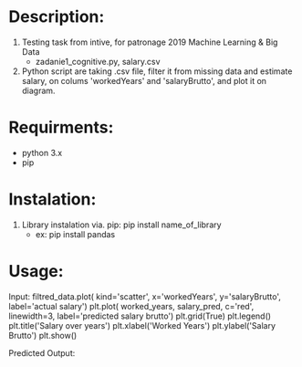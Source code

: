 # Description:
1. Testing task from intive, for patronage 2019 Machine Learning & Big Data
    * zadanie1_cognitive.py, salary.csv
2. Python script are taking .csv file, filter it from missing data and estimate salary, on colums 'workedYears' and 'salaryBrutto', and plot it on diagram.

# Requirments:
* python 3.x
* pip

# Instalation:
1. Library instalation via. pip: pip install name_of_library
    * ex: pip install pandas

# Usage:
Input:
    filtred_data.plot(
                    kind='scatter',
                    x='workedYears', y='salaryBrutto',
                    label='actual salary')
    plt.plot(
        worked_years, salary_pred, c='red',
        linewidth=3, label='predicted salary brutto')
    plt.grid(True)
    plt.legend()
    plt.title('Salary over years')
    plt.xlabel('Worked Years')
    plt.ylabel('Salary Brutto')
    plt.show()

Predicted Output:






